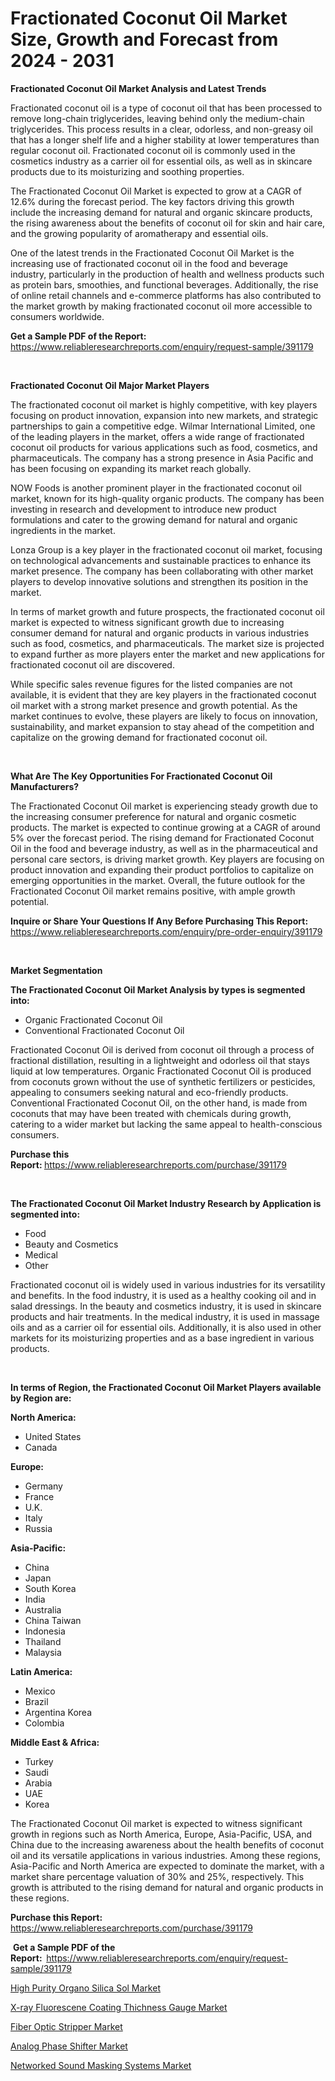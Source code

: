 <p><h1>Fractionated Coconut Oil Market Size, Growth and Forecast from 2024 - 2031</h1></p><p><strong>Fractionated Coconut Oil Market Analysis and Latest Trends</strong></p>
<p><p>Fractionated coconut oil is a type of coconut oil that has been processed to remove long-chain triglycerides, leaving behind only the medium-chain triglycerides. This process results in a clear, odorless, and non-greasy oil that has a longer shelf life and a higher stability at lower temperatures than regular coconut oil. Fractionated coconut oil is commonly used in the cosmetics industry as a carrier oil for essential oils, as well as in skincare products due to its moisturizing and soothing properties.</p><p>The Fractionated Coconut Oil Market is expected to grow at a CAGR of 12.6% during the forecast period. The key factors driving this growth include the increasing demand for natural and organic skincare products, the rising awareness about the benefits of coconut oil for skin and hair care, and the growing popularity of aromatherapy and essential oils.</p><p>One of the latest trends in the Fractionated Coconut Oil Market is the increasing use of fractionated coconut oil in the food and beverage industry, particularly in the production of health and wellness products such as protein bars, smoothies, and functional beverages. Additionally, the rise of online retail channels and e-commerce platforms has also contributed to the market growth by making fractionated coconut oil more accessible to consumers worldwide.</p></p>
<p><strong>Get a Sample PDF of the Report:&nbsp;</strong> <a href="https://www.reliableresearchreports.com/enquiry/request-sample/391179">https://www.reliableresearchreports.com/enquiry/request-sample/391179</a></p>
<p>&nbsp;</p>
<p><strong>Fractionated Coconut Oil Major Market Players</strong></p>
<p><p>The fractionated coconut oil market is highly competitive, with key players focusing on product innovation, expansion into new markets, and strategic partnerships to gain a competitive edge. Wilmar International Limited, one of the leading players in the market, offers a wide range of fractionated coconut oil products for various applications such as food, cosmetics, and pharmaceuticals. The company has a strong presence in Asia Pacific and has been focusing on expanding its market reach globally.</p><p>NOW Foods is another prominent player in the fractionated coconut oil market, known for its high-quality organic products. The company has been investing in research and development to introduce new product formulations and cater to the growing demand for natural and organic ingredients in the market.</p><p>Lonza Group is a key player in the fractionated coconut oil market, focusing on technological advancements and sustainable practices to enhance its market presence. The company has been collaborating with other market players to develop innovative solutions and strengthen its position in the market.</p><p>In terms of market growth and future prospects, the fractionated coconut oil market is expected to witness significant growth due to increasing consumer demand for natural and organic products in various industries such as food, cosmetics, and pharmaceuticals. The market size is projected to expand further as more players enter the market and new applications for fractionated coconut oil are discovered.</p><p>While specific sales revenue figures for the listed companies are not available, it is evident that they are key players in the fractionated coconut oil market with a strong market presence and growth potential. As the market continues to evolve, these players are likely to focus on innovation, sustainability, and market expansion to stay ahead of the competition and capitalize on the growing demand for fractionated coconut oil.</p></p>
<p>&nbsp;</p>
<p><strong>What Are The Key Opportunities For Fractionated Coconut Oil Manufacturers?</strong></p>
<p><p>The Fractionated Coconut Oil market is experiencing steady growth due to the increasing consumer preference for natural and organic cosmetic products. The market is expected to continue growing at a CAGR of around 5% over the forecast period. The rising demand for Fractionated Coconut Oil in the food and beverage industry, as well as in the pharmaceutical and personal care sectors, is driving market growth. Key players are focusing on product innovation and expanding their product portfolios to capitalize on emerging opportunities in the market. Overall, the future outlook for the Fractionated Coconut Oil market remains positive, with ample growth potential.</p></p>
<p><strong>Inquire or Share Your Questions If Any Before Purchasing This Report:</strong> <a href="https://www.reliableresearchreports.com/enquiry/pre-order-enquiry/391179">https://www.reliableresearchreports.com/enquiry/pre-order-enquiry/391179</a></p>
<p>&nbsp;</p>
<p><strong>Market Segmentation</strong></p>
<p><strong>The Fractionated Coconut Oil Market Analysis by types is segmented into:</strong></p>
<p><ul><li>Organic Fractionated Coconut Oil</li><li>Conventional Fractionated Coconut Oil</li></ul></p>
<p><p>Fractionated Coconut Oil is derived from coconut oil through a process of fractional distillation, resulting in a lightweight and odorless oil that stays liquid at low temperatures. Organic Fractionated Coconut Oil is produced from coconuts grown without the use of synthetic fertilizers or pesticides, appealing to consumers seeking natural and eco-friendly products. Conventional Fractionated Coconut Oil, on the other hand, is made from coconuts that may have been treated with chemicals during growth, catering to a wider market but lacking the same appeal to health-conscious consumers.</p></p>
<p><strong>Purchase this Report:&nbsp;</strong><a href="https://www.reliableresearchreports.com/purchase/391179">https://www.reliableresearchreports.com/purchase/391179</a></p>
<p>&nbsp;</p>
<p><strong>The Fractionated Coconut Oil Market Industry Research by Application is segmented into:</strong></p>
<p><ul><li>Food</li><li>Beauty and Cosmetics</li><li>Medical</li><li>Other</li></ul></p>
<p><p>Fractionated coconut oil is widely used in various industries for its versatility and benefits. In the food industry, it is used as a healthy cooking oil and in salad dressings. In the beauty and cosmetics industry, it is used in skincare products and hair treatments. In the medical industry, it is used in massage oils and as a carrier oil for essential oils. Additionally, it is also used in other markets for its moisturizing properties and as a base ingredient in various products.</p></p>
<p>&nbsp;</p>
<p><strong>In terms of Region, the Fractionated Coconut Oil Market Players available by Region are:</strong></p>
<p>
    <p> <strong> North America: </strong>
        <ul>
            <li>United States</li>
            <li>Canada</li>
        </ul>
        </p> 
    <p> <strong> Europe: </strong>
        <ul>
            <li>Germany</li>
            <li>France</li>
            <li>U.K.</li>
            <li>Italy</li>
            <li>Russia</li>
        </ul>
        </p> 
    <p> <strong> Asia-Pacific: </strong>
        <ul>
            <li>China</li>
            <li>Japan</li>
            <li>South Korea</li>
            <li>India</li>
            <li>Australia</li>
            <li>China Taiwan</li>
            <li>Indonesia</li>
            <li>Thailand</li>
            <li>Malaysia</li>
        </ul>
        </p> 
    <p> <strong> Latin America: </strong>
        <ul>
            <li>Mexico</li>
            <li>Brazil</li>
            <li>Argentina Korea</li>
            <li>Colombia</li>
        </ul>
        </p> 
    <p> <strong> Middle East & Africa: </strong>
        <ul>
            <li>Turkey</li>
            <li>Saudi</li>
            <li>Arabia</li>
            <li>UAE</li>
            <li>Korea</li>
        </ul>
    </p>
    </p>
<p><p>The Fractionated Coconut Oil market is expected to witness significant growth in regions such as North America, Europe, Asia-Pacific, USA, and China due to the increasing awareness about the health benefits of coconut oil and its versatile applications in various industries. Among these regions, Asia-Pacific and North America are expected to dominate the market, with a market share percentage valuation of 30% and 25%, respectively. This growth is attributed to the rising demand for natural and organic products in these regions.</p></p>
<p><strong>Purchase this Report: </strong><a href="https://www.reliableresearchreports.com/purchase/391179">https://www.reliableresearchreports.com/purchase/391179</a></p>
<p>&nbsp;<strong>Get a Sample PDF of the Report:&nbsp;&nbsp;</strong><a href="https://www.reliableresearchreports.com/enquiry/request-sample/391179">https://www.reliableresearchreports.com/enquiry/request-sample/391179</a></p>
<p><strong></strong></p>
<p><p><a href="https://circular-yam-9b9.notion.site/Insights-into-High-Purity-Organo-Silica-Sol-Market-Size-Analysing-Market-Share-Trends-and-Growth--86c36cf1ac164e11bc9444965e319395">High Purity Organo Silica Sol Market</a></p><p><a href="https://copper-carbon-84f.notion.site/X-ray-Fluorescene-Coating-Thichness-Gauge-Market-Research-Report-Reveals-The-Latest-Trends-And-Oppor-2cdf6888c8ce4fe9b0903614467eadd9">X-ray Fluorescene Coating Thichness Gauge Market</a></p><p><a href="https://view.publitas.com/reportprime-1/global-fiber-optic-stripper-market-by-types-applications-and-major-players-with-regional-growth-rate-analysis-and-development-situation-from-2024-to-2031/">Fiber Optic Stripper Market</a></p><p><a href="https://view.publitas.com/reportprime-1/analog-phase-shifter-market-size-2024-2031-global-industrial-analysis-key-geographical-regions-market-share-top-key-players-product-types-and-forecast-research-report/">Analog Phase Shifter Market</a></p><p><a href="https://cedar-agate-3da.notion.site/Global-Networked-Sound-Masking-Systems-Market-Size-and-Market-Trends-Insights-and-Projections-from--26229be4754e46f49ebb184ada811c71">Networked Sound Masking Systems Market</a></p></p>